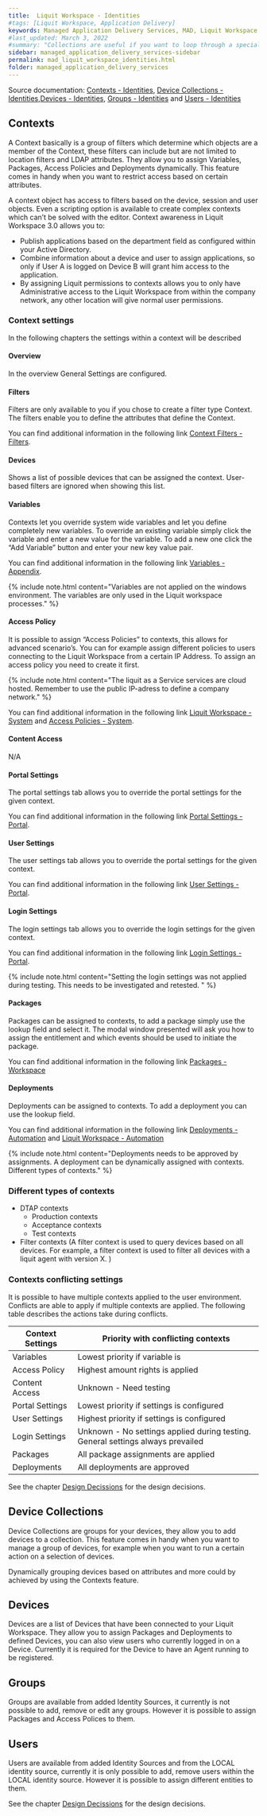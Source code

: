 ```yaml
---
title:  Liquit Workspace - Identities
#tags: [Liquit Workspace, Application Delivery]
keywords: Managed Application Delivery Services, MAD, Liquit Workspace
#last_updated: March 3, 2022
#summary: "Collections are useful if you want to loop through a special folder of pages that you make available in a content API. You could also use collections if you have a set of articles that you want to treat differently from the other content, with a different layout or format."
sidebar: managed_application_delivery_services-sidebar
permalink: mad_liquit_workspace_identities.html
folder: managed_application_delivery_services
---
```



Source documentation: [Contexts - Identities](https://docs.liquit.com/docs/lws-identities-contexts), [Device Collections - Identities](https://docs.liquit.com/docs/lws-identities-device-collections),[Devices - Identities](https://docs.liquit.com/docs/lws-identities-devices), [Groups - Identities](https://docs.liquit.com/docs/lws-identities-groups) and [Users - Identities](https://docs.liquit.com/docs/lws-identities-users)

 
## Contexts

A Context basically is a group of filters which determine which objects are a member of the Context, these filters can include but are not limited to location filters and LDAP attributes. They allow you to assign Variables, Packages, Access Policies and Deployments dynamically. This feature comes in handy when you want to restrict access based on certain attributes.

A context object has access to filters based on the device, session and user objects. Even a scripting option is available to create complex contexts which can’t be solved with the editor. Context awareness in Liquit Workspace 3.0 allows you to:

- Publish applications based on the department field as configured within your Active Directory.
- Combine information about a device and user to assign applications, so only if User A is logged on Device B will grant him access to the application.
- By assigning Liquit permissions to contexts allows you to only have Administrative access to the Liquit Workspace from within the company network, any other location will give normal user permissions.

### Context settings

In the following chapters the settings within a context will be described

#### Overview

In the overview General Settings are configured. 

#### Filters

Filters are only available to you if you chose to create a filter type Context. The filters enable you to define the attributes that define the Context.

You can find additional information in the following link [Context Filters - Filters](https://docs.liquit.com/docs/lws-appendix-filters-context-filters).

#### Devices

Shows a list of possible devices that can be assigned the context. User-based filters are ignored when showing this list.

#### Variables

Contexts let you override system wide variables and let you define completely new variables. To override an existing variable simply click the variable and enter a new value for the variable. To add a new one click the “Add Variable” button and enter your new key value pair. 

You can find additional information in the following link [Variables - Appendix](https://docs.liquit.com/docs/lws-appendix-variables).

{% include note.html content="Variables are not applied on the windows environment. The variables are only used in the Liquit workspace processes." %}

#### Access Policy

It is possible to assign “Access Policies” to contexts, this allows for advanced scenario’s. You can for example assign different policies to users connecting to the Liquit Workspace from a certain IP Address. To assign an access policy you need to create it first. 

{% include note.html content="The liquit as a Service services are cloud hosted. Remember to use the public IP-adress to define a company network." %}

You can find additional information in the following link [Liquit Workspace - System](mad_liquit_workspace_system.md) and [Access Policies - System](https://docs.liquit.com/docs/lws-system-access-policies).

#### Content Access

N/A

#### Portal Settings

The portal settings tab allows you to override the portal settings for the given context. 

You can find additional information in the following link [Portal Settings - Portal](https://docs.liquit.com/docs/lws-portal-portal-settings).

#### User Settings

The user settings tab allows you to override the portal settings for the given context.

You can find additional information in the following link [User Settings - Portal](https://docs.liquit.com/docs/lws-portal-user-settings).

#### Login Settings

The login settings tab allows you to override the login settings for the given context.

You can find additional information in the following link [Login Settings - Portal](https://docs.liquit.com/docs/lws-portal-login-settings). 

{% include note.html content="Setting the login settings was not applied during testing. This needs to be investigated and retested. " %}

#### Packages

Packages can be assigned to contexts, to add a package simply use the lookup field and select it. The modal window presented will ask you how to assign the entitlement and which events should be used to initiate the package. 

You can find additional information in the following link [Packages - Workspace](https://docs.liquit.com/docs/lws-workspace-packages)

####  Deployments

Deployments can be assigned to contexts. To add a deployment you can use the lookup field.

You can find additional information in the following link [Deployments - Automation](https://docs.liquit.com/docs/lws-automation-deployments) and [Liquit Workspace - Automation](mad_liquit_workspace_automation.md)

{% include note.html content="Deployments needs to be approved by assignments. A deployment can be dynamically assigned with contexts.
Different types of contexts." %}

### Different types of contexts

- DTAP contexts
    - Production contexts
    - Acceptance contexts
    - Test contexts
- Filter contexts (A filter context is used to query devices based on all devices. For example, a filter context is used to filter all devices with a liquit agent with version X. )

### Contexts conflicting settings

It is possible to have multiple contexts applied to the user environment. Conflicts are able to apply if multiple contexts are applied. The following table describes the actions take during conflicts.

Context Settings | Priority with conflicting contexts
-------|-------
Variables | Lowest priority if variable is 
Access Policy | Highest amount rights is applied
Content Access | Unknown - Need testing
Portal Settings | Lowest priority if settings is configured
User Settings | Highest priority if settings is configured
Login Settings | Unknown - No settings applied during testing. General settings always prevailed
Packages | All package assignments are applied
Deployments | All deployments are approved

See the chapter [Design Decissions](mad_liquit_workspace_designdecisions.md) for the design decisions.

## Device Collections

Device Collections are groups for your devices, they allow you to add devices to a collection.
This feature comes in handy when you want to manage a group of devices, for example when you want to run a certain action on a selection of devices.

Dynamically grouping devices based on attributes and more could by achieved by using the Contexts feature.
## Devices

Devices are a list of Devices that have been connected to your Liquit Workspace.
They allow you to assign Packages and Deployments to defined Devices, you can also view users who currently logged in on a Device. Currently it is required for the Device to have an Agent running to be registered.
## Groups

Groups are available from added Identity Sources, it currently is not possible to add, remove or edit any groups. However it is possible to assign Packages and Access Polices to them.
## Users

Users are available from added Identity Sources and from the LOCAL identity source, currently it is only possible to add, remove users within the LOCAL identity source. However it is possible to assign different entities to them.

See the chapter [Design Decissions](mad_liquit_workspace_designdecisions.md) for the design decisions.
